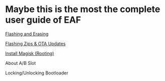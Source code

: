 # Maybe this is the most the complete user guide of EAF
[Flashing and Erasing](/flash)

[Flashing Zips & OTA Updates](/flash#flashzip)

[Install Magisk (Rooting)](/magisk)

About A/B Slot

Locking/Unlocking Bootloader